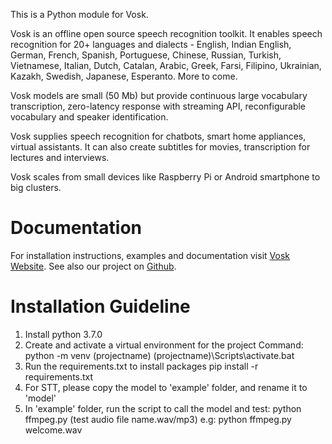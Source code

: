This is a Python module for Vosk.

Vosk is an offline open source speech recognition toolkit. It enables
speech recognition for 20+ languages and dialects - English, Indian
English, German, French, Spanish, Portuguese, Chinese, Russian, Turkish,
Vietnamese, Italian, Dutch, Catalan, Arabic, Greek, Farsi, Filipino,
Ukrainian, Kazakh, Swedish, Japanese, Esperanto. More to come.

Vosk models are small (50 Mb) but provide continuous large vocabulary
transcription, zero-latency response with streaming API, reconfigurable
vocabulary and speaker identification.

Vosk supplies speech recognition for chatbots, smart home appliances,
virtual assistants. It can also create subtitles for movies,
transcription for lectures and interviews.

Vosk scales from small devices like Raspberry Pi or Android smartphone to
big clusters.

# Documentation

For installation instructions, examples and documentation visit [Vosk
Website](https://alphacephei.com/vosk). See also our project on
[Github](https://github.com/alphacep/vosk-api).

# Installation Guideline
1. Install python 3.7.0
2. Create and activate a virtual environment for the project
	Command:
	python -m venv (projectname)
	(projectname)\Scripts\activate.bat
3. Run the requirements.txt to install packages
	pip install -r requirements.txt
4. For STT, please copy the model to 'example' folder, and rename it to 'model'
5. In 'example' folder, run the script to call the model and test:
	python ffmpeg.py (test audio file name.wav/mp3)
	e.g: python ffmpeg.py welcome.wav